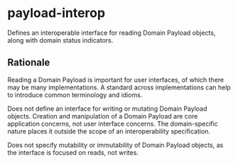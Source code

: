 # payload-interop

Defines an interoperable interface for reading Domain Payload objects, along
with domain status indicators.

## Rationale

Reading a Domain Payload is important for user interfaces, of which there
may be many implementations. A standard across implementations can help to
introduce common terminology and idioms.

Does not define an interface for writing or mutating Domain Payload objects.
Creation and manipulation of a Domain Payload are core application concerns, not
user interface concerns. The domain-specific nature places it outside the scope
of an interoperability specification.

Does not specify mutability or immutability of Domain Payload objects, as the
interface is focused on reads, not writes.
